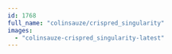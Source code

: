 ```yaml
---
id: 1768
full_name: "colinsauze/crispred_singularity"
images: 
  - "colinsauze-crispred_singularity-latest"
---
```

